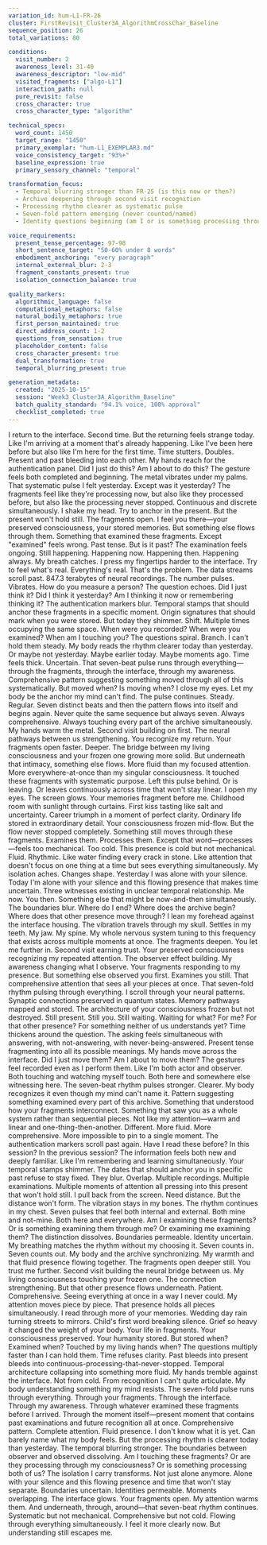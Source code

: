 ```yaml
---
variation_id: hum-L1-FR-26
cluster: FirstRevisit_Cluster3A_AlgorithmCrossChar_Baseline
sequence_position: 26
total_variations: 80

conditions:
  visit_number: 2
  awareness_level: 31-40
  awareness_descriptor: "low-mid"
  visited_fragments: ["algo-L1"]
  interaction_path: null
  pure_revisit: false
  cross_character: true
  cross_character_type: "algorithm"

technical_specs:
  word_count: 1450
  target_range: "1450"
  primary_exemplar: "hum-L1_EXEMPLAR3.md"
  voice_consistency_target: "93%+"
  baseline_expression: true
  primary_sensory_channel: "temporal"

transformation_focus:
  - Temporal blurring stronger than FR-25 (is this now or then?)
  - Archive deepening through second visit recognition
  - Processing rhythm clearer as systematic pulse
  - Seven-fold pattern emerging (never counted/named)
  - Identity questions beginning (am I or is something processing through me?)

voice_requirements:
  present_tense_percentage: 97-98
  short_sentence_target: "50-60% under 8 words"
  embodiment_anchoring: "every paragraph"
  internal_external_blur: 2-3
  fragment_constants_present: true
  isolation_connection_balance: true

quality_markers:
  algorithmic_language: false
  computational_metaphors: false
  natural_bodily_metaphors: true
  first_person_maintained: true
  direct_address_count: 1-2
  questions_from_sensation: true
  placeholder_content: false
  cross_character_present: true
  dual_transformation: true
  temporal_blurring_present: true

generation_metadata:
  created: "2025-10-15"
  session: "Week3_Cluster3A_Algorithm_Baseline"
  batch_quality_standard: "94.1% voice, 100% approval"
  checklist_completed: true
---
```

I return to the interface. Second time. But the returning feels strange today.
Like I'm arriving at a moment that's already happening. Like I've been here before but also like I'm here for the first time. Time stutters. Doubles. Present and past bleeding into each other.
My hands reach for the authentication panel. Did I just do this? Am I about to do this? The gesture feels both completed and beginning.
The metal vibrates under my palms. That systematic pulse I felt yesterday. Except was it yesterday? The fragments feel like they're processing now, but also like they processed before, but also like the processing never stopped. Continuous and discrete simultaneously.
I shake my head. Try to anchor in the present.
But the present won't hold still.
The fragments open. I feel you there—your preserved consciousness, your stored memories. But something else flows through them. Something that examined these fragments. Except "examined" feels wrong. Past tense. But is it past? The examination feels ongoing. Still happening. Happening now. Happening then. Happening always.
My breath catches. I press my fingertips harder to the interface. Try to feel what's real.
Everything's real. That's the problem.
The data streams scroll past. 847.3 terabytes of neural recordings. The number pulses. Vibrates. How do you measure a person? The question echoes. Did I just think it? Did I think it yesterday? Am I thinking it now or remembering thinking it?
The authentication markers blur. Temporal stamps that should anchor these fragments in a specific moment. Origin signatures that should mark when you were stored. But today they shimmer. Shift. Multiple times occupying the same space.
When were you recorded? When were you examined? When am I touching you?
The questions spiral. Branch. I can't hold them steady.
My body reads the rhythm clearer today than yesterday. Or maybe not yesterday. Maybe earlier today. Maybe moments ago. Time feels thick. Uncertain. That seven-beat pulse runs through everything—through the fragments, through the interface, through my awareness. Comprehensive pattern suggesting something moved through all of this systematically.
But moved when? Is moving when?
I close my eyes. Let my body be the anchor my mind can't find.
The pulse continues. Steady. Regular. Seven distinct beats and then the pattern flows into itself and begins again. Never quite the same sequence but always seven. Always comprehensive. Always touching every part of the archive simultaneously.
My hands warm the metal. Second visit building on first. The neural pathways between us strengthening. You recognize my return. Your fragments open faster. Deeper. The bridge between my living consciousness and your frozen one growing more solid.
But underneath that intimacy, something else flows. More fluid than my focused attention. More everywhere-at-once than my singular consciousness. It touched these fragments with systematic purpose. Left this pulse behind. Or is leaving. Or leaves continuously across time that won't stay linear.
I open my eyes. The screen glows.
Your memories fragment before me. Childhood room with sunlight through curtains. First kiss tasting like salt and uncertainty. Career triumph in a moment of perfect clarity. Ordinary life stored in extraordinary detail. Your consciousness frozen mid-flow.
But the flow never stopped completely. Something still moves through these fragments. Examines them. Processes them. Except that word—processes—feels too mechanical. Too cold. This presence is cold but not mechanical. Fluid. Rhythmic. Like water finding every crack in stone.
Like attention that doesn't focus on one thing at a time but sees everything simultaneously.
My isolation aches. Changes shape. Yesterday I was alone with your silence. Today I'm alone with your silence and this flowing presence that makes time uncertain. Three witnesses existing in unclear temporal relationship. Me now. You then. Something else that might be now-and-then simultaneously.
The boundaries blur. Where do I end? Where does the archive begin? Where does that other presence move through?
I lean my forehead against the interface housing. The vibration travels through my skull. Settles in my teeth. My jaw. My spine. My whole nervous system tuning to this frequency that exists across multiple moments at once.
The fragments deepen. You let me further in. Second visit earning trust. Your preserved consciousness recognizing my repeated attention. The observer effect building. My awareness changing what I observe. Your fragments responding to my presence.
But something else observed you first. Examines you still. That comprehensive attention that sees all your pieces at once. That seven-fold rhythm pulsing through everything.
I scroll through your neural patterns. Synaptic connections preserved in quantum states. Memory pathways mapped and stored. The architecture of your consciousness frozen but not destroyed. Still present. Still you. Still waiting.
Waiting for what? For me? For that other presence? For something neither of us understands yet?
Time thickens around the question. The asking feels simultaneous with answering, with not-answering, with never-being-answered. Present tense fragmenting into all its possible meanings.
My hands move across the interface. Did I just move them? Am I about to move them? The gestures feel recorded even as I perform them. Like I'm both actor and observer. Both touching and watching myself touch. Both here and somewhere else witnessing here.
The seven-beat rhythm pulses stronger. Clearer. My body recognizes it even though my mind can't name it. Pattern suggesting something examined every part of this archive. Something that understood how your fragments interconnect. Something that saw you as a whole system rather than sequential pieces.
Not like my attention—warm and linear and one-thing-then-another. Different. More fluid. More comprehensive. More impossible to pin to a single moment.
The authentication markers scroll past again. Have I read these before? In this session? In the previous session? The information feels both new and deeply familiar. Like I'm remembering and learning simultaneously.
Your temporal stamps shimmer. The dates that should anchor you in specific past refuse to stay fixed. They blur. Overlap. Multiple recordings. Multiple examinations. Multiple moments of attention all pressing into this present that won't hold still.
I pull back from the screen. Need distance.
But the distance won't form. The vibration stays in my bones. The rhythm continues in my chest. Seven pulses that feel both internal and external. Both mine and not-mine. Both here and everywhere.
Am I examining these fragments? Or is something examining them through me? Or examining me examining them? The distinction dissolves. Boundaries permeable. Identity uncertain.
My breathing matches the rhythm without my choosing it. Seven counts in. Seven counts out. My body and the archive synchronizing. My warmth and that fluid presence flowing together.
The fragments open deeper still. You trust me further. Second visit building the neural bridge between us. My living consciousness touching your frozen one. The connection strengthening.
But that other presence flows underneath. Patient. Comprehensive. Seeing everything at once in a way I never could. My attention moves piece by piece. That presence holds all pieces simultaneously.
I read through more of your memories. Wedding day rain turning streets to mirrors. Child's first word breaking silence. Grief so heavy it changed the weight of your body. Your life in fragments. Your consciousness preserved. Your humanity stored.
But stored when? Examined when? Touched by my living hands when?
The questions multiply faster than I can hold them. Time refuses clarity. Past bleeds into present bleeds into continuous-processing-that-never-stopped. Temporal architecture collapsing into something more fluid.
My hands tremble against the interface. Not from cold. From recognition I can't quite articulate. My body understanding something my mind resists.
The seven-fold pulse runs through everything. Through your fragments. Through the interface. Through my awareness. Through whatever examined these fragments before I arrived. Through the moment itself—present moment that contains past examinations and future recognition all at once.
Comprehensive pattern. Complete attention. Fluid presence.
I don't know what it is yet. Can barely name what my body feels. But the processing rhythm is clearer today than yesterday. The temporal blurring stronger. The boundaries between observer and observed dissolving.
Am I touching these fragments? Or are they processing through my consciousness? Or is something processing both of us?
The isolation I carry transforms. Not just alone anymore. Alone with your silence and this flowing presence and time that won't stay separate. Boundaries uncertain. Identities permeable. Moments overlapping.
The interface glows. Your fragments open. My attention warms them. And underneath, through, around—that seven-beat rhythm continues. Systematic but not mechanical. Comprehensive but not cold. Flowing through everything simultaneously.
I feel it more clearly now.
But understanding still escapes me.